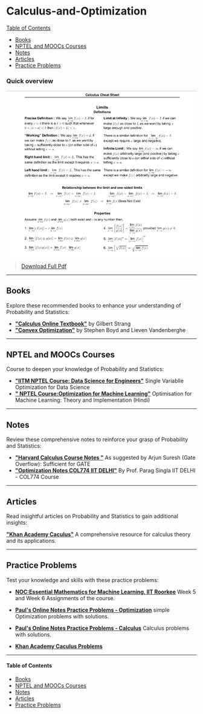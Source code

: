 # Calculus-and-Optimization

[Table of Contents](#table-of-contents)  
* [Books](#books)  
* [NPTEL and MOOCs Courses](#course)  
* [Notes](#notes)  
* [Articles](#articles)  
* [Practice Problems](#practice-problems)


### Quick overview

[<img src="Data/Calculus-and-Optimization/Calculus.png">](Data/Calculus-and-Optimization/calculus_cheat_sheet_all.pdf)
>[Download Full Pdf](Data/Calculus-and-Optimization/calculus_cheat_sheet_all.pdf)

---

## <a name="books"></a>Books

Explore these recommended books to enhance your understanding of Probability and Statistics:

<!--
- [**"All of Statistics: A Concise Course in Statistical Inference"**](https://egrcc.github.io/docs/math/all-of-statistics.pdf) by  Larry Wasserman 
  A comprehensive resource for statistical theory and its applications.
-->

- [**"Calculus Online Textbook"**](https://ocw.mit.edu/courses/res-18-001-calculus-online-textbook-spring-2005/pages/textbook/) by  Gilbert Strang
- [**"Convex Optimization"**](https://web.stanford.edu/~boyd/cvxbook/) by Stephen Boyd and Lieven Vandenberghe
  
---

## <a name="course"></a>NPTEL and MOOCs Courses

Course to deepen your knowledge of Probability and Statistics:

- [**"IITM NPTEL Course: Data Science for Engineers"**](https://www.youtube.com/watch?v=LpamajnMpZY&ab_channel=NPTEL-NOCIITM)  Single Variablle Optimization for Data Science
- [**" NPTEL Course:Optimization for Machine Learning"**](https://www.youtube.com/playlist?list=PLyqSpQzTE6M-pmLzCoMu_ANU6atEFyyJl) Optimisation for Machine Learning: Theory and Implementation (Hindi)


---

## <a name="notes"></a>Notes

Review these comprehensive notes to reinforce your grasp of Probability and Statistics:



- [**"Harvard Calculus Course Notes "**](https://people.math.harvard.edu/~knill/teaching/math1a_2012/handouts.html)  As suggested by Arjun Suresh (Gate Overflow): Sufficient for GATE
- [**"Optimization Notes COL774 IIT DELHI"**](https://www.cse.iitd.ac.in/~parags/teaching/col774/review/convex-1.pdf) By Prof. Parag Singla IIT DELHI - COL774 Course


---

## <a name="articles"></a>Articles

Read insightful articles on Probability and Statistics to gain additional insights:

[**"Khan Academy Caculus"**](https://www.khanacademy.org/math/calculus-all-old) 
  A comprehensive resource for calculus theory and its applications.
  
---

## <a name="practice-problems"></a>Practice Problems

Test your knowledge and skills with these practice problems:

- [**NOC:Essential Mathematics for Machine Learning, IIT Roorkee**](https://archive.nptel.ac.in/content/storage2/courses/downloads_new/111107137/noc20_ma35_assignment_Week_5.pdf) Week 5 and Week 6 Assignments of the course.

- [**Paul's Online Notes Practice Problems - Optimization**](https://tutorial.math.lamar.edu/problems/calci/optimization.aspx) simple Optimization problems with solutions.
- [**Paul's Online Notes Practice Problems - Calculus**](https://tutorial.math.lamar.edu/Problems/CalcI/CalcI.aspx) Calculus problems with solutions.
- [**Khan Academy Caculus Problems**](https://www.khanacademy.org/math/ap-calculus-ab)
---

#### <a name="table-of-contents"></a>Table of Contents

* [Books](#books)  
* [NPTEL and MOOCs Courses](#course)  
* [Notes](#notes)  
* [Articles](#articles)  
* [Practice Problems](#practice-problems)


